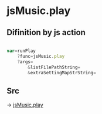 # jsMusic.play

## Difinition by js action

```js.js

var=runPlay
	?func=jsMusic.play
	?args=
		&listFilePathString=
		&extraSettingMapStrString=
```

## Src

-> [jsMusic.play](https://github.com/puutaro/CommandClick/blob/master/app/src/main/java/com/puutaro/commandclick/fragment_lib/terminal_fragment/js_interface/JsMusic.kt#L20)


